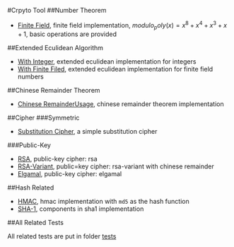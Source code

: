 #Crpyto Tool
##Number Theorem
- [Finite Field](libs/finite_field_op.py), finite field implementation, $modulo_poly(x)=x^8 + x^4 + x^3+ x + 1$,
basic operations are provided

##Extended Eculidean Algorithm
- [With Integer](libs/extended_euclidean.py), extended eculidean implementation for integers
- [With Finite Filed](libs/extended_euclidean_poly.py), extended eculidean implementation for finite field numbers

##Chinese Remainder Theorem
- [Chinese RemainderUsage](libs/chinese_remainder_theorem.py), chinese remainder theorem implementation

##Cipher
###Symmetric
- [Substitution Cipher](libs/substitution_cipher.py), a simple substitution cipher

###Public-Key
- [RSA](libs/rsa.py), public-key cipher: rsa
- [RSA-Variant](libs/rsa_with_chinese_remainder.py), public=key cipher: rsa-variant with chinese remainder
- [Elgamal](libs/elgamal.py), public-key cipher: elgamal

##Hash Related
- [HMAC](libs/hmac.py), hmac implementation with `md5` as the hash function
- [SHA-1](libs/sha1.py), components in sha1 implementation

##All Related Tests

All related tests are put in folder [tests](tests)
